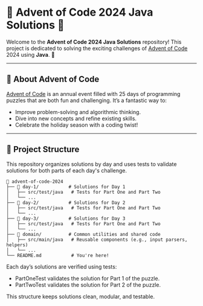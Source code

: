 # 🎄 Advent of Code 2024 Java Solutions 🌟

Welcome to the **Advent of Code 2024 Java Solutions** repository! This project is dedicated to solving the exciting challenges of [Advent of Code](https://adventofcode.com) 2024 using **Java**. 🚀

---

## 📜 About Advent of Code

[Advent of Code](https://adventofcode.com) is an annual event filled with 25 days of programming puzzles that are both fun and challenging. It’s a fantastic way to:

- Improve problem-solving and algorithmic thinking.
- Dive into new concepts and refine existing skills.
- Celebrate the holiday season with a coding twist!

---

## 🔧 Project Structure

This repository organizes solutions by day and uses tests to validate solutions for both parts of each day's challenge.

```plaintext
📁 advent-of-code-2024
├── 📁 day-1/           # Solutions for Day 1
│   ├── src/test/java   # Tests for Part One and Part Two
│   └── ...
├── 📁 day-2/           # Solutions for Day 2
│   ├── src/test/java   # Tests for Part One and Part Two
│   └── ...
├── 📁 day-3/           # Solutions for Day 3
│   ├── src/test/java   # Tests for Part One and Part Two
│   └── ...
├── 📁 domain/          # Common utilities and shared code
│   ├── src/main/java   # Reusable components (e.g., input parsers, helpers)
│   └── ...
└── README.md           # You're here!
``` 

Each day’s solutions are verified using tests:
-	PartOneTest validates the solution for Part 1 of the puzzle.
-	PartTwoTest validates the solution for Part 2 of the puzzle.

This structure keeps solutions clean, modular, and testable.

